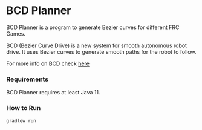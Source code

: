 # BCD Planner
BCD Planner is a program to generate Bezier curves for different FRC Games. 

BCD (Bezier Curve Drive) is a new system for smooth autonomous robot drive.
It uses Bezier curves to generate smooth paths for the robot to follow. 

For more info on BCD check [here][1]

### Requirements
BCD Planner requires at least Java 11. 

### How to Run
``
gradlew run
``

[1]: https://docs.google.com/document/d/1k6oOVGwozWX_TjwgITE2ENiYw41exKZpt7xYZzDYwAg/edit?usp=sharing